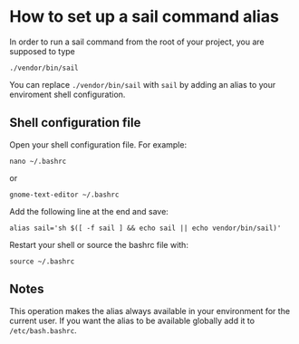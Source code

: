 # How to set up a sail command alias

In order to run a sail command from the root of your project, you are supposed to type

```
./vendor/bin/sail
```

You can replace ```./vendor/bin/sail``` with ```sail``` by adding an alias to your enviroment shell configuration.

## Shell configuration file

Open your shell configuration file. For example:

```
nano ~/.bashrc
```

or

```
gnome-text-editor ~/.bashrc
```

Add the following line at the end and save:

```
alias sail='sh $([ -f sail ] && echo sail || echo vendor/bin/sail)'
```

Restart your shell or source the bashrc file with:

```
source ~/.bashrc
```

## Notes

This operation makes the alias always available in your environment for the current user.
If you want the alias to be available globally add it to ```/etc/bash.bashrc```.
